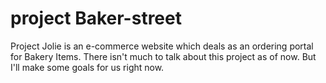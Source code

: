 # project Baker-street

Project Jolie is an e-commerce website which deals as an ordering portal for Bakery Items. 
There isn't much to talk about this project as of now. But I'll make some goals for us right now.


